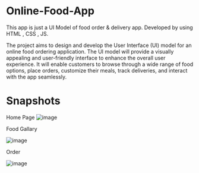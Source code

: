# Online-Food-App
This app is just a UI Model of food order &amp; delivery app. Developed by using HTML , CSS , JS.

The project aims to design and develop the User Interface (UI) model for an online food ordering application. The UI model will provide a visually appealing and user-friendly interface to enhance the overall user experience. It will enable customers to browse through a wide range of food options, place orders, customize their meals, track deliveries, and interact with the app seamlessly.

# Snapshots 
Home Page
![image](https://github.com/Ayu0922/Online-Food-App/assets/85955380/0ae78cc6-029b-4e93-8597-d254195e0ba0)

Food Gallary

![image](https://github.com/Ayu0922/Online-Food-App/assets/85955380/1eb3a105-a6ce-40b6-936b-0b56692b252c)

Order

![image](https://github.com/Ayu0922/Online-Food-App/assets/85955380/b29d1e1a-df01-4c84-abae-6be78de8320a)


